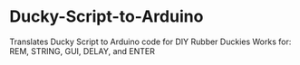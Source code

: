 # Ducky-Script-to-Arduino
Translates Ducky Script to Arduino code for DIY Rubber Duckies
Works for: REM, STRING, GUI, DELAY, and ENTER
